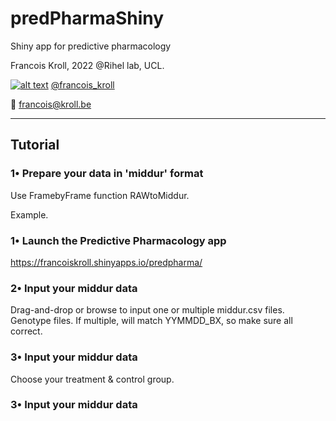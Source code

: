 # predPharmaShiny
Shiny app for predictive pharmacology

Francois Kroll, 2022 @Rihel lab, UCL.

[![alt text][1.2]][1] [@francois_kroll](https://twitter.com/francois_kroll)

:email: francois@kroll.be

<!-- icons with padding -->
[1.1]: http://i.imgur.com/tXSoThF.png (twitter icon with padding)

<!-- icons without padding -->
[1.2]: http://i.imgur.com/wWzX9uB.png (twitter icon without padding)

<!-- links to your social media accounts -->
[1]: https://twitter.com/francois_kroll

___

## Tutorial

### 1• Prepare your data in 'middur' format

Use FramebyFrame function RAWtoMiddur.  

Example.

### 1• Launch the Predictive Pharmacology app
https://francoiskroll.shinyapps.io/predpharma/

### 2• Input your middur data

Drag-and-drop or browse to input one or multiple middur.csv files.
Genotype files.
If multiple, will match YYMMDD_BX, so make sure all correct.

### 3• Input your middur data

Choose your treatment & control group.

### 3• Input your middur data